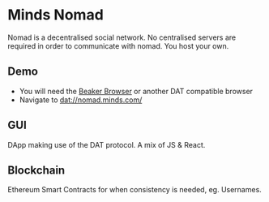 # Minds Nomad

Nomad is a decentralised social network. No centralised servers are required in order to communicate with nomad. You host your own.

## Demo

- You will need the [Beaker Browser](https://beakerbrowser.com) or another DAT compatible browser
- Navigate to [dat://nomad.minds.com/](dat://nomad.minds.com/)

## GUI

DApp making use of the DAT protocol. A mix of JS & React.

## Blockchain

Ethereum Smart Contracts for when consistency is needed, eg. Usernames.
